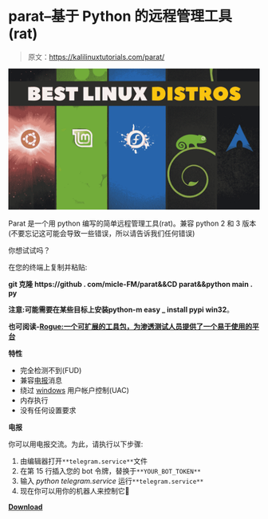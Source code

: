 # parat–基于 Python 的远程管理工具(rat)

> 原文：<https://kalilinuxtutorials.com/parat/>

[![Parat – Python Based Remote Administration Tool (RAT)](img//e088a97a434b6806cae1c68922f9dada.png "Parat – Python Based Remote Administration Tool (RAT)")](https://1.bp.blogspot.com/-1fkkZ6GSsJs/YQre5o7sV_I/AAAAAAAAOTE/hVjtsLpmQvYUKHW-zivMkHvLCqXi8CJCQCLcBGAsYHQ/s16000/dist.jpg)

Parat 是一个用 python 编写的简单远程管理工具(rat)。兼容 python 2 和 3 版本(不要忘记这可能会导致一些错误，所以请告诉我们任何错误)

你想试试吗？

在您的终端上复制并粘贴:

**git 克隆 https://github . com/micle-FM/parat&&CD parat&&python main . py**

**注意:**可能需要在某些目标上安装**python-m easy _ install pypi win32**。

**也可阅读-[Rogue:一个可扩展的工具包，为渗透测试人员提供了一个易于使用的平台](https://kalilinuxtutorials.com/rogue-toolkit-penetration-testing/)**

**特性**

*   完全检测不到(FUD)
*   兼容[电报](https://www.kitploit.com/search/label/Telegram)消息
*   绕过 [windows](https://www.kitploit.com/search/label/Windows) 用户帐户控制(UAC)
*   内存执行
*   没有任何设置要求

**电报**

你可以用电报交流。为此，请执行以下步骤:

1.  由编辑器打开`**telegram.service**`文件
2.  在第 15 行插入您的 bot 令牌，替换于`**YOUR_BOT_TOKEN**`
3.  输入 *python telegram.service* 运行`**telegram.service**`
4.  现在你可以用你的机器人来控制它🙂

[**Download**](https://github.com/micle-fm/Parat)